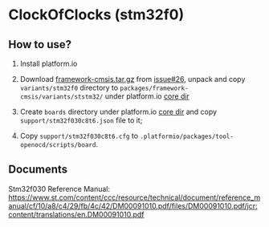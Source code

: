 
# ClockOfClocks (stm32f0) 


## How to use?

1. Install platform.io

2. Download [framework-cmsis.tar.gz](https://github.com/platformio/platform-ststm32/files/617820/framework-cmsis.tar.gz) from [issue#26](https://github.com/platformio/platform-ststm32/issues/26), unpack and copy `variants/stm32f0` directory to `packages/framework-cmsis/variants/ststm32/` under platform.io [core dir](https://docs.platformio.org/en/latest/projectconf/section_platformio.html#projectconf-pio-core-dir)

3. Create `boards` directory under platform.io [core dir](https://docs.platformio.org/en/latest/projectconf/section_platformio.html#projectconf-pio-core-dir) and copy `support/stm32f030c8t6.json` file to it;
4. Copy `support/stm32f030c8t6.cfg` to `.platformio/packages/tool-openocd/scripts/board`.


## Documents

Stm32f030 Reference Manual:  
https://www.st.com/content/ccc/resource/technical/document/reference_manual/cf/10/a8/c4/29/fb/4c/42/DM00091010.pdf/files/DM00091010.pdf/jcr:content/translations/en.DM00091010.pdf